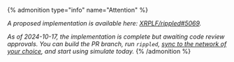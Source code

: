 {% admonition type="info" name="Attention" %}

_A proposed implementation is available here: [XRPLF/rippled#5069](https://github.com/XRPLF/rippled/pull/5069)._

_As of 2024-10-17, the implementation is complete but awaiting code review approvals. You can build the PR branch, run `rippled`, [sync to the network of your choice](https://xrpl.org/docs/infrastructure/configuration/connect-your-rippled-to-the-xrp-test-net#connect-your-rippled-to-a-parallel-network), and start using simulate today._
{% /admonition %}